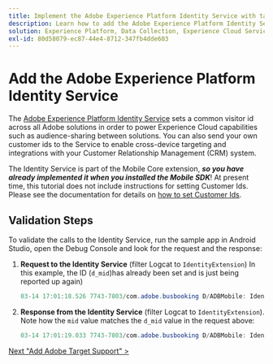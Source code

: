 ```yaml
---
title: Implement the Adobe Experience Platform Identity Service with tags
description: Learn how to add the Adobe Experience Platform Identity Service extension and use the Set Customer IDs action to collect customer ids. This lesson is part of the Implement the Experience Cloud in Mobile Android Applications tutorial.
solution: Experience Platform, Data Collection, Experience Cloud Services
exl-id: 80d58079-ec87-44e4-8712-347fb4dde603
---
```

# Add the Adobe Experience Platform Identity Service

The [Adobe Experience Platform Identity Service](https://experienceleague.adobe.com/docs/id-service/using/home.html) sets a common visitor id across all Adobe solutions in order to power Experience Cloud capabilities such as audience-sharing between solutions.  You can also send your own customer ids to the Service to enable cross-device targeting and integrations with your Customer Relationship Management (CRM) system.

The Identity Service is part of the Mobile Core extension, ***so you have already implemented it when you installed the Mobile SDK***! At present time, this tutorial does not include instructions for setting Customer Ids. Please see the documentation for details on [how to set Customer Ids](https://aep-sdks.gitbook.io/docs/using-mobile-extensions/mobile-core/identity/identity-api-reference).


## Validation Steps

To validate the calls to the Identity Service, run the sample app in Android Studio, open the Debug Console and look for the request and the response:

1. **Request to the Identity Service** (filter Logcat to `IdentityExtension`) In this example, the ID (`d_mid`)has already been set and is just being reported up again)

    ```java
    03-14 17:01:18.526 7743-7803/com.adobe.busbooking D/ADBMobile: IdentityExtension - Sending request (https://dpm.demdex.net/id?d_mid=59651426340521082405908216148091920022&d_ver=2&d_orgid=7ABB3E6A5A7491460A495D61%40AdobeOrg)
    ```

1. **Response from the Identity Service** (filter Logcat to `IdentityExtension`). Note how the `mid` value matches the `d_mid` value in the request above:

    ```java
    03-14 17:01:19.033 7743-7803/com.adobe.busbooking D/ADBMobile: IdentityExtension - Received ID response (mid: 59651426340521082405908216148091920022, blob: j8Odv6LonN4r3an7LhD3WZrU1bUpAkFkkiY1ncBR96t2PTI, hint: 9, ttl: 604800
    ```

[Next "Add Adobe Target Support" >](target.md)
